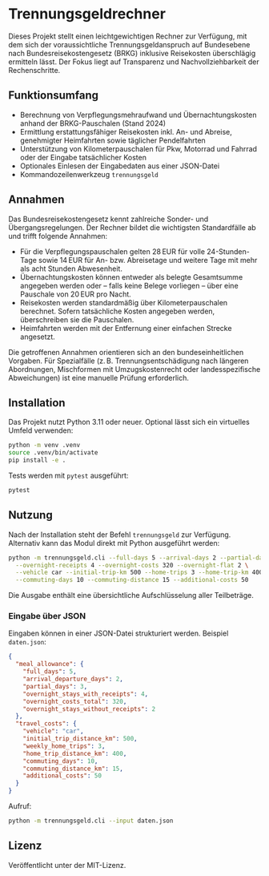 # Trennungsgeldrechner

Dieses Projekt stellt einen leichtgewichtigen Rechner zur Verfügung, mit dem sich
der voraussichtliche Trennungsgeldanspruch auf Bundesebene nach
Bundesreisekostengesetz (BRKG) inklusive Reisekosten überschlägig ermitteln lässt.
Der Fokus liegt auf Transparenz und Nachvollziehbarkeit der Rechenschritte.

## Funktionsumfang

* Berechnung von Verpflegungsmehraufwand und Übernachtungskosten anhand der
  BRKG-Pauschalen (Stand 2024)
* Ermittlung erstattungsfähiger Reisekosten inkl. An- und Abreise,
  genehmigter Heimfahrten sowie täglicher Pendelfahrten
* Unterstützung von Kilometerpauschalen für Pkw, Motorrad und Fahrrad oder der
  Eingabe tatsächlicher Kosten
* Optionales Einlesen der Eingabedaten aus einer JSON-Datei
* Kommandozeilenwerkzeug `trennungsgeld`

## Annahmen

Das Bundesreisekostengesetz kennt zahlreiche Sonder- und Übergangsregelungen.
Der Rechner bildet die wichtigsten Standardfälle ab und trifft folgende Annahmen:

* Für die Verpflegungspauschalen gelten 28 EUR für volle 24-Stunden-Tage sowie
  14 EUR für An- bzw. Abreisetage und weitere Tage mit mehr als acht Stunden
  Abwesenheit.
* Übernachtungskosten können entweder als belegte Gesamtsumme angegeben werden
  oder – falls keine Belege vorliegen – über eine Pauschale von 20 EUR pro Nacht.
* Reisekosten werden standardmäßig über Kilometerpauschalen berechnet. Sofern
  tatsächliche Kosten angegeben werden, überschreiben sie die Pauschalen.
* Heimfahrten werden mit der Entfernung einer einfachen Strecke angesetzt.

Die getroffenen Annahmen orientieren sich an den bundeseinheitlichen Vorgaben.
Für Spezialfälle (z. B. Trennungsentschädigung nach längeren Abordnungen,
Mischformen mit Umzugskostenrecht oder landesspezifische Abweichungen) ist eine
manuelle Prüfung erforderlich.

## Installation

Das Projekt nutzt Python 3.11 oder neuer. Optional lässt sich ein virtuelles
Umfeld verwenden:

```bash
python -m venv .venv
source .venv/bin/activate
pip install -e .
```

Tests werden mit `pytest` ausgeführt:

```bash
pytest
```

## Nutzung

Nach der Installation steht der Befehl `trennungsgeld` zur Verfügung. Alternativ
kann das Modul direkt mit Python ausgeführt werden:

```bash
python -m trennungsgeld.cli --full-days 5 --arrival-days 2 --partial-days 3 \
  --overnight-receipts 4 --overnight-costs 320 --overnight-flat 2 \
  --vehicle car --initial-trip-km 500 --home-trips 3 --home-trip-km 400 \
  --commuting-days 10 --commuting-distance 15 --additional-costs 50
```

Die Ausgabe enthält eine übersichtliche Aufschlüsselung aller Teilbeträge.

### Eingabe über JSON

Eingaben können in einer JSON-Datei strukturiert werden. Beispiel `daten.json`:

```json
{
  "meal_allowance": {
    "full_days": 5,
    "arrival_departure_days": 2,
    "partial_days": 3,
    "overnight_stays_with_receipts": 4,
    "overnight_costs_total": 320,
    "overnight_stays_without_receipts": 2
  },
  "travel_costs": {
    "vehicle": "car",
    "initial_trip_distance_km": 500,
    "weekly_home_trips": 3,
    "home_trip_distance_km": 400,
    "commuting_days": 10,
    "commuting_distance_km": 15,
    "additional_costs": 50
  }
}
```

Aufruf:

```bash
python -m trennungsgeld.cli --input daten.json
```

## Lizenz

Veröffentlicht unter der MIT-Lizenz.
